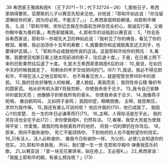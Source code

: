 .38 
希西家王罹病和痊K 
（王下20?1－11；代下32?24－26） 
1_那些日子，希西家病得要死，亚摩斯的儿子以赛亚先知来见他，对他说：「耶和华如此说：『你当留遗嘱给你的家，因为你必死，不能活了。』」 2_希西家就转脸朝墙，向耶和华祷告， 3_说：「耶和华啊，求你记念我在你面前怎样存完全的心，按诚实行事，又做你眼中看为善的事。」希西家就痛哭。 4_耶和华的话临到以赛亚说： 5_「你去告诉希西家说，耶和华－你祖先大卫的神如此说：『我听见了你的祷告，看见了你的眼泪。看哪，我必加添你十五年的寿数； 6_我要救你和这城脱离亚述王的手，也要保护这城。』 
7_「耶和华必成就他所说的这话。这是耶和华给你的预兆： 8_看哪，我要使亚哈斯日晷上随太阳前进的影子，往后退十度。」于是，在日晷上照下来的日影果然往后退了十度。 
9_犹大王希西家患病痊K后的诗： 
10_我说，在如日中天的时候我就走了， 
将剩余的年岁交给阴间的门。(67) 
11_我说，我必不得见耶和华，不得在活人之地见耶和华， 
也不再看见世人，就是短暂世界(68)中的居民。 
12_我的住处好像牧人的帐棚， 
遭人掀起，离我而去； 
我将性命云穑 
像织布的圆家谎。 
他从织布机头那Y将我剪断， 
你使我命丧于旦夕。 
13_我令自己安静(69)直到天亮； 
他像狮子折断我所有的骨头， 
你使我命丧于旦夕。 
14_我像燕子呢喃， 
像白鹤鸣叫， 
又如鸽子哀鸣； 
我因仰望，眼睛困倦。 
主啊，我受欺压， 
求你为我作保。 
15_我还有甚么可说的呢？ 
他应许我的(70)，他已成就了。 
我因心Y的苦楚， 
在一生的年日必谦卑而行(71)。 
16_主啊，人得存活是在乎此， 
我的灵存活也全在乎此(72)； 
求你使我痊K，仍然存活。 
17_看哪，我受大苦是为使我得平安； 
你爱我，救我的性命脱离败坏的地府， 
将我一切的罪扔在你背后。 
18_原来，阴间不能称谢你， 
死亡不能颂扬你， 
下到地府的人也不能盼望你的信实。 
19_只有活人，活人必称谢你， 
像我今日称谢你一样。 
为父的，必使儿女知道你的信实。 
20_耶和华肯救我， 
所以，我们要一生一世 
在耶和华殿中 
弹奏我弦乐的歌。 
21_以赛亚说：「拿一块无花果饼来，贴在疮上，王必痊K。」 22_希西家说：「我能上耶和华的殿，有甚么预兆呢？」(73) 
.